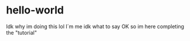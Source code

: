 # hello-world
Idk why im doing this lol
I´m me idk what to say 
OK so im here completing the "tutorial"
